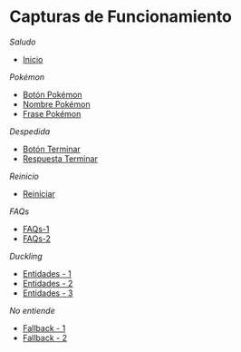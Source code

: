 # Capturas de Funcionamiento

*Saludo*
- [Inicio](./1.inicio.png)

*Pokémon*
- [Botón Pokémon](./2.boton-pokemon.png)
- [Nombre Pokémon](./3.nombre-pokemon.png)
- [Frase Pokémon](./4.frase-pokemon.png)

*Despedida*
- [Botón Terminar](./5.boton-terminar.png)
- [Respuesta Terminar](./6.respuesta-terminar.png)

*Reinicio*
- [Reiniciar](./7.reinicio.png)

*FAQs*
- [FAQs-1](./8.faqs-1.png)
- [FAQs-2](./9.faqs-2.png)

*Duckling*
- [Entidades - 1](./10.entities-1.png)
- [Entidades - 2](./11.entities-2.png)
- [Entidades - 3](./12.entities-3.png)

*No entiende*
- [Fallback - 1](./13.no-entiendo-1.png)
- [Fallback - 2](./14.no-entiendo-2.png)

